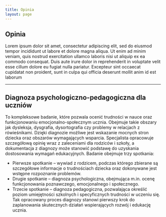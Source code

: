 ```yaml
---
title: Opinia
layout: page
---
```

<div class="col-lg-12 text-center mb-5">
	<h2 class="section-heading text-uppercase">Opinia</h2>
</div>

Lorem ipsum dolor sit amet, consectetur adipiscing elit, sed do eiusmod tempor incididunt ut labore et dolore magna aliqua. Ut enim ad minim veniam, quis nostrud exercitation ullamco laboris nisi ut aliquip ex ea commodo consequat. Duis aute irure dolor in reprehenderit in voluptate velit esse cillum dolore eu fugiat nulla pariatur. Excepteur sint occaecat cupidatat non proident, sunt in culpa qui officia deserunt mollit anim id est laborum

---

## Diagnoza psychologiczno-pedagogiczna dla uczniów
To kompleksowe badanie, które pozwala ocenić trudności w nauce oraz funkcjonowaniu emocjonalno-społecznym ucznia. Obejmuje takie obszary jak dysleksja, dysgrafia, dysortografia czy problemy w relacjach z rówieśnikami. Dzięki diagnozie możliwe jest wskazanie mocnych stron dziecka oraz obszarów wymagających wsparcia. Specjalista opracowuje szczegółową opinię wraz z zaleceniami dla rodziców i szkoły, a dokumentacja z diagnozy może stanowić podstawę do uzyskania dostosowania wymagań edukacyjnych.
Badanie obejmuje trzy spotkania:
- Pierwsze spotkanie – wywiad z rodzicem, podczas którego zbierane są szczegółowe informacje o trudnościach dziecka oraz dokonywane jest wstępne rozpoznanie problemów.
- Drugie spotkanie – diagnoza psychologiczna, obejmująca m.in. ocenę funkcjonowania poznawczego, emocjonalnego i społecznego.
- Trzecie spotkanie – diagnoza pedagogiczna, pozwalająca określić poziom umiejętności szkolnych i specyficznych trudności w uczeniu się.
Tak opracowany proces diagnozy stanowi pierwszy krok do zaplanowania skutecznych działań wspierających rozwój i edukację ucznia.

